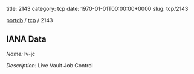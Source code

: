 title: 2143
category: tcp
date: 1970-01-01T00:00:00+0000
slug: tcp/2143

[portdb](/) / [tcp](/category/tcp.html) / 2143


## IANA Data

_Name:_ lv-jc

_Description:_ Live Vault Job Control

